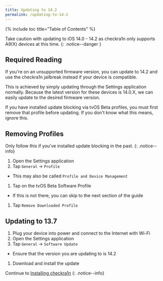 ```yaml
---
title: Updating to 14.2
permalink: /updating-to-14-2
---
```


{% include toc title="Table of Contents" %}

Take caution with updating to iOS 14.0 - 14.2 as checkra1n only supports A9(X) devices at this time.
{: .notice--danger }

## Required Reading

If you're on an unsupported firmware version, you can update to 14.2 and use the checkra1n jailbreak instead if your device is compatible.

This is achieved by simply updating through the Settings application normally. Because the latest version for these devices is 14.0.X, we can easily update to the desired firmware version.

If you have installed update blocking via tvOS Beta profiles, you must first remove that profile before updating. If you don't know what this means, ignore this.

## Removing Profiles

Only follow this if you've installed update blocking in the past.
{: .notice--info}

1. Open the Settings application
1. Tap `General` -> `Profile`
  - This may also be called `Profile and Device Management`
1. Tap on the tvOS Beta Software Profile
  - If this is not there, you can skip to the next section of the guide
1. Tap `Remove Downloaded Profile`

## Updating to 13.7

1. Plug your device into power and connect to the Internet with Wi-Fi
1. Open the Settings application
1. Tap `General` -> `Software Update`
  - Ensure that the version you are updating to is 14.2
1. Download and install the update

Continue to [Installing checkra1n](installing-checkra1n)
{: .notice--info}
